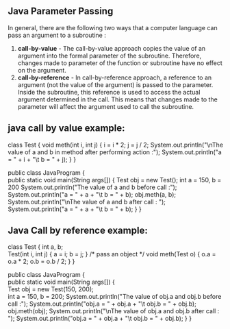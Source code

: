 ## Java Parameter Passing

In general, there are the following two ways that a computer language can pass an argument to a subroutine :

1.  **call-by-value** - The call-by-value approach copies the value of an argument into the formal parameter of the subroutine. Therefore, changes made to parameter of the function or subroutine have no effect on the argument.
2.  **call-by-reference** - In call-by-reference approach, a reference to an argument (not the value of the argument) is passed to the parameter. Inside the subroutine, this reference is used to access the actual argument determined in the call. This means that changes made to the parameter will affect the argument used to call the subroutine.


## java call by value example:
  
class Test
{
    void meth(int i, int j)
    {
        i = i * 2;
        j = j / 2;
        System.out.println("\nThe value of a and b in method after performing action :");
        System.out.println("a = " + i + "\t b = " + j);
    }
}

public class JavaProgram
{   
    public static void main(String args[])
    {
         Test obj = new Test();
       	  int a = 150, b = 200
        System.out.println("The value of a and b before call :");
        System.out.println("a = " + a + "\t b = " + b);
        obj.meth(a, b);
        System.out.println("\nThe value of a and b after call : ");
        System.out.println("a = " + a + "\t b = " + b);
    }
}

## Java Call by reference example:
class Test
{
    int a, b;    
    Test(int i, int j)
    {
        a = i;
        b = j;
    }
    /* pass an object */
    void meth(Test o)
    {
        o.a = o.a * 2;
        o.b = o.b / 2;
    }
}

public class JavaProgram
{   
    public static void main(String args[])
    {   
        Test obj = new Test(150, 200);   
        int a = 150, b = 200;
        System.out.println("The value of obj.a and obj.b before call :");
        System.out.println("obj.a = " + obj.a + "\t obj.b = " + obj.b);
        obj.meth(obj);
        System.out.println("\nThe value of obj.a and obj.b after call : ");
        System.out.println("obj.a = " + obj.a + "\t obj.b = " + obj.b);
    }
}
